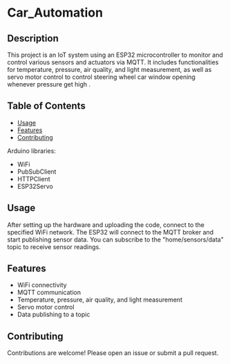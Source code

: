 # Car_Automation
## Description
This project is an IoT system using an ESP32 microcontroller to monitor and control various sensors and actuators via MQTT. It includes functionalities for temperature, pressure, air quality, and light measurement, as well as servo motor control to control steering wheel car window opening whenever pressure get high .

## Table of Contents
- [Usage](#usage)
- [Features](#features)
- [Contributing](#contributing)


Arduino libraries:
- WiFi
- PubSubClient
- HTTPClient
- ESP32Servo

## Usage
After setting up the hardware and uploading the code, connect to the specified WiFi network. The ESP32 will connect to the MQTT broker and start publishing sensor data. You can subscribe to the "home/sensors/data" topic to receive sensor readings. 

## Features
- WiFi connectivity
- MQTT communication
- Temperature, pressure, air quality, and light measurement
- Servo motor control
- Data publishing to a topic

## Contributing
Contributions are welcome! Please open an issue or submit a pull request.

